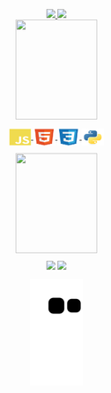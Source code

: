 
<div align="center">
  <a href="https://github.com/cjannuzzi">
  <img height="195em" src="https://github-readme-stats.vercel.app/api?username=cjannuzzi&show_icons=true&theme=tokyonight&count_private=true"/>
  <img height="195em" src="https://github-readme-stats.vercel.app/api/top-langs/?username=cjannuzzi&layout=compact&show_icons=true&theme=tokyonight&count_private=true"/>

</div>

 <div align=center>
     <img align="center" width="148" height="180" src="https://media1.tenor.com/images/68e8337fb4eb7e40645d832c64762a8b/tenor.gif?itemid=19443613">
 </div>
  
 <div align=center style="display: inline_block"><br>
   
  <img align="center" alt="Js" height="30" width="40" src="https://raw.githubusercontent.com/devicons/devicon/master/icons/javascript/javascript-plain.svg">
  <img align="center" alt="HTML" height="30" width="40"  src="https://raw.githubusercontent.com/devicons/devicon/master/icons/html5/html5-original.svg">
  <img align="center" alt="CSS" height="30" width="40" src="https://raw.githubusercontent.com/devicons/devicon/master/icons/css3/css3-original.svg">
  <img align="center" alt="Python" height="30" width="40" src="https://raw.githubusercontent.com/devicons/devicon/master/icons/python/python-original.svg">
   
</div>
<div align=center>
  <p></p>  
</div>

 <div align=center>
     <img align="center" width="148" height="180" src="https://user-images.githubusercontent.com/29803756/87879392-c9840e00-c9c0-11ea-9efd-4618c9d264ca.png">
 </div>
   <p></p> 
  <div align=center>   
   
  <a href = "mailto:eng.caiojannuzzi@outlook.com"><img src="https://img.shields.io/badge/Microsoft_Outlook-0078D4?style=for-the-badge&logo=microsoft-outlook&logoColor=white" target="_blank"></a>
  <a href="https://www.linkedin.com/in/caiojannuzzi/" target="_blank"><img src="https://img.shields.io/badge/-LinkedIn-%230077B5?style=for-the-badge&logo=linkedin&logoColor=white" target="_blank"></a> 

 

  
![Snake animation](https://github.com/cjannuzzi/cjannuzzi/blob/output/github-contribution-grid-snake.svg)
